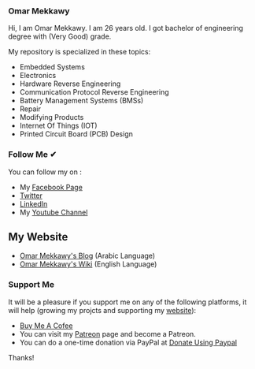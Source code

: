 ### Omar Mekkawy

Hi, I am Omar Mekkawy. I am 26 years old. I got bachelor of engineering degree with (Very Good) grade.

My repository is specialized in these topics:
- Embedded Systems
- Electronics
- Hardware Reverse Engineering
- Communication Protocol Reverse Engineering
- Battery Management Systems (BMSs)
- Repair
- Modifying Products
- Internet Of Things (IOT)
- Printed Circuit Board (PCB) Design

### Follow Me ✔
You can follow my on :
- My [Facebook Page](https://www.facebook.com/OmarMekkawyOfficial)
- [Twitter](https://twitter.com/Omar_Mekkawy/)
- [LinkedIn](https://www.linkedin.com/in/omar-mekkawy/)
- My [Youtube Channel](https://www.youtube.com/OmarMekkawy)
 
## My Website
- [Omar Mekkawy's Blog](https://omar-mekkawy.net/) (Arabic Language)
- [Omar Mekkawy's Wiki](https://en.omar-mekkawy.net/) (English Language)

### Support Me
It will be a pleasure if you support me on any of the following platforms, it will help (growing my projcts and supporting my [website](https://omar-mekkawy.net/)):
- [Buy Me A Cofee](https://www.buymeacoffee.com/omarmekkawy)
- You can visit my [Patreon](https://www.patreon.com/OmarMekkawy) page and become a Patreon.
- You can do a one-time donation via PayPal at [Donate Using Paypal](https://www.paypal.me/OmarKhaledMekkawy)

Thanks!
